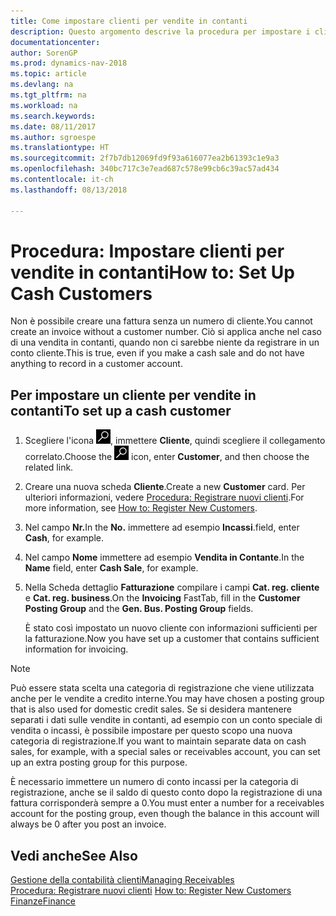 ```yaml
---
title: Come impostare clienti per vendite in contanti
description: Questo argomento descrive la procedura per impostare i clienti che pagano in contanti.
documentationcenter: 
author: SorenGP
ms.prod: dynamics-nav-2018
ms.topic: article
ms.devlang: na
ms.tgt_pltfrm: na
ms.workload: na
ms.search.keywords: 
ms.date: 08/11/2017
ms.author: sgroespe
ms.translationtype: HT
ms.sourcegitcommit: 2f7b7db12069fd9f93a616077ea2b61393c1e9a3
ms.openlocfilehash: 340bc717c3e7ead687c578e99cb6c39ac57ad434
ms.contentlocale: it-ch
ms.lasthandoff: 08/13/2018

---
```

# <a name="how-to-set-up-cash-customers"></a><span data-ttu-id="fef58-103">Procedura: Impostare clienti per vendite in contanti</span><span class="sxs-lookup"><span data-stu-id="fef58-103">How to: Set Up Cash Customers</span></span>
<span data-ttu-id="fef58-104">Non è possibile creare una fattura senza un numero di cliente.</span><span class="sxs-lookup"><span data-stu-id="fef58-104">You cannot create an invoice without a customer number.</span></span> <span data-ttu-id="fef58-105">Ciò si applica anche nel caso di una vendita in contanti, quando non ci sarebbe niente da registrare in un conto cliente.</span><span class="sxs-lookup"><span data-stu-id="fef58-105">This is true, even if you make a cash sale and do not have anything to record in a customer account.</span></span>  

## <a name="to-set-up-a-cash-customer"></a><span data-ttu-id="fef58-106">Per impostare un cliente per vendite in contanti</span><span class="sxs-lookup"><span data-stu-id="fef58-106">To set up a cash customer</span></span>  
1. <span data-ttu-id="fef58-107">Scegliere l'icona ![Cerca pagina o report](media/ui-search/search_small.png "icona Cerca pagina o report"), immettere **Cliente**, quindi scegliere il collegamento correlato.</span><span class="sxs-lookup"><span data-stu-id="fef58-107">Choose the ![Search for Page or Report](media/ui-search/search_small.png "Search for Page or Report icon") icon, enter **Customer**, and then choose the related link.</span></span>  
2. <span data-ttu-id="fef58-108">Creare una nuova scheda **Cliente**.</span><span class="sxs-lookup"><span data-stu-id="fef58-108">Create a new **Customer** card.</span></span> <span data-ttu-id="fef58-109">Per ulteriori informazioni, vedere [Procedura: Registrare nuovi clienti](sales-how-register-new-customers.md).</span><span class="sxs-lookup"><span data-stu-id="fef58-109">For more information, see [How to: Register New Customers](sales-how-register-new-customers.md).</span></span>
3. <span data-ttu-id="fef58-110">Nel campo **Nr.**</span><span class="sxs-lookup"><span data-stu-id="fef58-110">In the **No.**</span></span> <span data-ttu-id="fef58-111">immettere ad esempio **Incassi**.</span><span class="sxs-lookup"><span data-stu-id="fef58-111">field, enter **Cash**, for example.</span></span>  
4. <span data-ttu-id="fef58-112">Nel campo **Nome** immettere ad esempio **Vendita in Contante**.</span><span class="sxs-lookup"><span data-stu-id="fef58-112">In the **Name** field, enter **Cash Sale**, for example.</span></span>  
5. <span data-ttu-id="fef58-113">Nella Scheda dettaglio **Fatturazione** compilare i campi **Cat. reg. cliente** e **Cat. reg. business**.</span><span class="sxs-lookup"><span data-stu-id="fef58-113">On the **Invoicing** FastTab, fill in the **Customer Posting Group** and the **Gen. Bus. Posting Group** fields.</span></span>  

   <span data-ttu-id="fef58-114">È stato così impostato un nuovo cliente con informazioni sufficienti per la fatturazione.</span><span class="sxs-lookup"><span data-stu-id="fef58-114">Now you have set up a customer that contains sufficient information for invoicing.</span></span>  

> [!NOTE]  
>  <span data-ttu-id="fef58-115">Può essere stata scelta una categoria di registrazione che viene utilizzata anche per le vendite a credito interne.</span><span class="sxs-lookup"><span data-stu-id="fef58-115">You may have chosen a posting group that is also used for domestic credit sales.</span></span> <span data-ttu-id="fef58-116">Se si desidera mantenere separati i dati sulle vendite in contanti, ad esempio con un conto speciale di vendita o incassi, è possibile impostare per questo scopo una nuova categoria di registrazione.</span><span class="sxs-lookup"><span data-stu-id="fef58-116">If you want to maintain separate data on cash sales, for example, with a special sales or receivables account, you can set up an extra posting group for this purpose.</span></span>  
>   
>  <span data-ttu-id="fef58-117">È necessario immettere un numero di conto incassi per la categoria di registrazione, anche se il saldo di questo conto dopo la registrazione di una fattura corrisponderà sempre a 0.</span><span class="sxs-lookup"><span data-stu-id="fef58-117">You must enter a number for a receivables account for the posting group, even though the balance in this account will always be 0 after you post an invoice.</span></span>  

## <a name="see-also"></a><span data-ttu-id="fef58-118">Vedi anche</span><span class="sxs-lookup"><span data-stu-id="fef58-118">See Also</span></span>
[<span data-ttu-id="fef58-119">Gestione della contabilità clienti</span><span class="sxs-lookup"><span data-stu-id="fef58-119">Managing Receivables</span></span>](receivables-manage-receivables.md)  
<span data-ttu-id="fef58-120">[Procedura: Registrare nuovi clienti](sales-how-register-new-customers.md)  </span><span class="sxs-lookup"><span data-stu-id="fef58-120">[How to: Register New Customers](sales-how-register-new-customers.md)  </span></span>  
[<span data-ttu-id="fef58-121">Finanze</span><span class="sxs-lookup"><span data-stu-id="fef58-121">Finance</span></span>](finance.md)  


